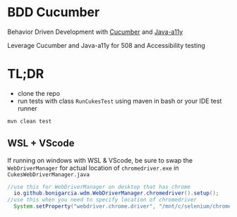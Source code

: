 # BDD Cucumber
Behavior Driven Development with [Cucumber](www.cucumber.io) and [Java-a11y](https://github.com/sridharbandi/Java-a11y)

Leverage Cucumber and Java-a11y for 508 and Accessibility testing

# TL;DR
* clone the repo
* run tests with class `RunCukesTest` using maven in bash or your IDE test runner
```bash
mvn clean test
```
## WSL + VScode
If running on windows with WSL & VScode, be sure to swap the `WebDriverManager` for actual location of `chromedriver.exe` in `CukesWebDriverManager.java`
```java
//use this for WebDriverManager on desktop that has chrome 
  io.github.bonigarcia.wdm.WebDriverManager.chromedriver().setup();
//use this when you need to specify location of chromedriver
  System.setProperty("webdriver.chrome.driver", "/mnt/c/selenium/chromedriver_win32/chromedriver.exe")
```